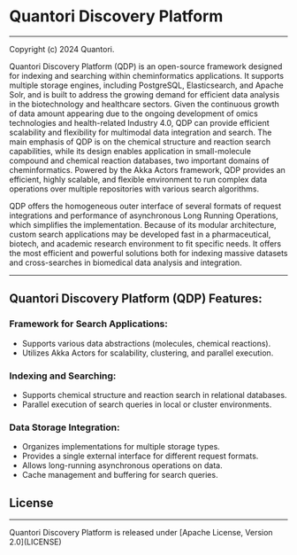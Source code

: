 # Quantori Discovery Platform

<hr>
Copyright (c) 2024 Quantori.

Quantori Discovery Platform (QDP) is an open-source framework designed for indexing and searching within cheminformatics
applications.
It supports multiple storage engines, including PostgreSQL, Elasticsearch, and Apache Solr, and is built to address the
growing demand
for efficient data analysis in the biotechnology and healthcare sectors.
Given the continuous growth of data amount appearing due to the ongoing development of omics technologies and
health-related Industry 4.0, QDP can provide efficient scalability and flexibility for multimodal data integration and
search. The main emphasis of QDP is on the chemical structure and reaction search capabilities, while its design enables
application in small-molecule compound and chemical reaction databases, two important domains of cheminformatics.
Powered by the Akka Actors framework, QDP provides an efficient, highly scalable, and flexible environment to run
complex data operations over multiple repositories with various search algorithms.

QDP offers the homogeneous outer interface of several formats of request integrations and performance of asynchronous
Long Running Operations, which simplifies the implementation. Because of its modular architecture, custom search
applications may be developed fast in a pharmaceutical, biotech, and academic research environment to fit specific
needs. It offers the most efficient and powerful solutions both for indexing massive datasets and cross-searches in
biomedical data analysis and integration.

<hr> 

## Quantori Discovery Platform (QDP) Features:

### Framework for Search Applications:

* Supports various data abstractions (molecules, chemical reactions).
* Utilizes Akka Actors for scalability, clustering, and parallel execution.

### Indexing and Searching:

* Supports chemical structure and reaction search in relational databases.
* Parallel execution of search queries in local or cluster environments.

### Data Storage Integration:

* Organizes implementations for multiple storage types.
* Provides a single external interface for different request formats.
* Allows long-running asynchronous operations on data.
* Cache management and buffering for search queries.

## License

<hr>
Quantori Discovery Platform is released under [Apache License, Version 2.0](LICENSE)